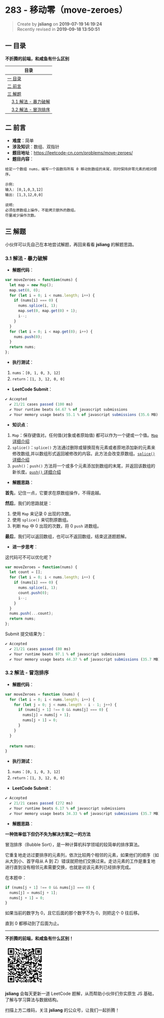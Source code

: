 283 - 移动零（move-zeroes）
===

> Create by **jsliang** on **2019-07-19 14:19:24**  
> Recently revised in **2019-09-18 13:50:51**

## <a name="chapter-one" id="chapter-one">一 目录</a>

**不折腾的前端，和咸鱼有什么区别**

| 目录 |
| --- | 
| [一 目录](#chapter-one) | 
| [二 前言](#chapter-two) |
| [三 解题](#chapter-three) |
| &emsp;[3.1 解法 - 暴力破解](#chapter-three-one) |
| &emsp;[3.2 解法 - 冒泡排序](#chapter-three-two) |

## <a name="chapter-two" id="chapter-two">二 前言</a>



* **难度**：简单
* **涉及知识**：数组、双指针
* **题目地址**：https://leetcode-cn.com/problems/move-zeroes/
* **题目内容**：

```
给定一个数组 nums，编写一个函数将所有 0 移动到数组的末尾，同时保持非零元素的相对顺序。

示例:
输入: [0,1,0,3,12]
输出: [1,3,12,0,0]

说明:
必须在原数组上操作，不能拷贝额外的数组。
尽量减少操作次数。
```

## <a name="chapter-three" id="chapter-three">三 解题</a>



小伙伴可以先自己在本地尝试解题，再回来看看 **jsliang** 的解题思路。

### <a name="chapter-three-one" id="chapter-three-one">3.1 解法 - 暴力破解</a>



* **解题代码**：

```js
var moveZeroes = function(nums) {
  let map = new Map();
  map.set(0, 0);
  for (let i = 0; i < nums.length; i++) {
    if (nums[i] === 0) {
      nums.splice(i, 1);
      map.set(0, map.get(0) + 1);
      i--;
    }
  }
  for (let i = 0; i < map.get(0); i++) {
    nums.push(0);
  }
  return nums;
};
```

* **执行测试**：

1. `nums`：`[0, 1, 0, 3, 12]`
2. `return`：`[1, 3, 12, 0, 0]`

* **LeetCode Submit**：

```js
✔ Accepted
  ✔ 21/21 cases passed (100 ms)
  ✔ Your runtime beats 64.67 % of javascript submissions
  ✔ Your memory usage beats 55.1 % of javascript submissions (35.6 MB)
```

* **知识点**：

1. `Map`：保存键值对。任何值(对象或者原始值) 都可以作为一个键或一个值。[`Map` 详细介绍](https://github.com/LiangJunrong/document-library/blob/master/JavaScript-library/JavaScript/%E5%86%85%E7%BD%AE%E5%AF%B9%E8%B1%A1/Map/README.md)
2. `splice()`：`splice()` 方法通过删除或替换现有元素或者原地添加新的元素来修改数组,并以数组形式返回被修改的内容。此方法会改变原数组。[`splice()` 详细介绍](https://github.com/LiangJunrong/document-library/blob/master/JavaScript-library/JavaScript/%E5%86%85%E7%BD%AE%E5%AF%B9%E8%B1%A1/Array/splice.md)
3. `push()`：`push()` 方法将一个或多个元素添加到数组的末尾，并返回该数组的新长度。[`push()` 详细介绍](https://github.com/LiangJunrong/document-library/blob/master/JavaScript-library/JavaScript/%E5%86%85%E7%BD%AE%E5%AF%B9%E8%B1%A1/Array/push.md)

* **解题思路**：

**首先**，记住一点，它要求在原数组操作，不得逾越。

**然后**，我们的思路就是：

1. 使用 `Map` 来记录 0 出现的次数。
2. 使用 `splice()` 来切割原数组。
3. 判断 `Map` 中 0 出现的次数，将 0 `push` 进数组。

**最后**，我们可以返回数组，也可以不返回数组，结束这道题题解。

* **进一步思考**：

这代码可不可以优化呢？

```js
var moveZeroes = function(nums) {
  let count = [];
  for (let i = 0; i < nums.length; i++) {
    if (nums[i] === 0) {
      nums.splice(i, 1);
      count.push(0);
      i--;
    }
  }
  nums.push(...count);
  return nums;
};
```

Submit 提交结果为：

```js
✔ Accepted
  ✔ 21/21 cases passed (80 ms)
  ✔ Your runtime beats 97.1 % of javascript submissions
  ✔ Your memory usage beats 44.37 % of javascript submissions (35.7 MB)
```

### <a name="chapter-three-two" id="chapter-three-two">3.2 解法 - 冒泡排序</a>



* **解题代码**：

```js
var moveZeroes = function (nums) {
  for (let i = 0; i < nums.length; i++) {
    for (let j = 0; j < nums.length - i - 1; j++) {
      if (nums[j + 1] !== 0 && nums[j] === 0) {
        nums[j] = nums[j + 1];
        nums[j + 1] = 0;
      }
    }
  }

  return nums;
}
```

* **执行测试**：

1. `nums`：`[0, 1, 0, 3, 12]`
2. `return`：`[1, 3, 12, 0, 0]`

* **LeetCode Submit**：

```js
✔ Accepted
  ✔ 21/21 cases passed (272 ms)
  ✔ Your runtime beats 6.17 % of javascript submissions
  ✔ Your memory usage beats 34.33 % of javascript submissions (35.7 MB)
```

* **解题思路**：

**一种效率低下但仍不失为解决方案之一的方法**

冒泡排序（Bubble Sort），是一种计算机科学领域的较简单的排序算法。

它重复地走访过要排序的元素列，依次比较两个相邻的元素，如果他们的顺序（如从大到小、首字母从 A 到 Z）错误就把他们交换过来。走访元素的工作是重复地进行直到没有相邻元素需要交换，也就是说该元素列已经排序完成。

在本题中：

```js
if (nums[j + 1] !== 0 && nums[j] === 0) {
  nums[j] = nums[j + 1];
  nums[j + 1] = 0;
}
```

如果当前的数字为 0，且它后面的那个数字不为 0，则把这个 0 往后移。

直到 0 都移动到了后面为止。

---

**不折腾的前端，和咸鱼有什么区别！**

![图](../../../public-repertory/img/z-small-wechat-public-address.jpg)

**jsliang** 会每天更新一道 LeetCode 题解，从而帮助小伙伴们夯实原生 JS 基础，了解与学习算法与数据结构。

扫描上方二维码，关注 **jsliang** 的公众号，让我们一起折腾！

